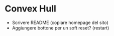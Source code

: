 # Convex Hull

-   Scrivere README (copiare homepage del sito)
-   Aggiungere bottone per un soft reset? (restart)
